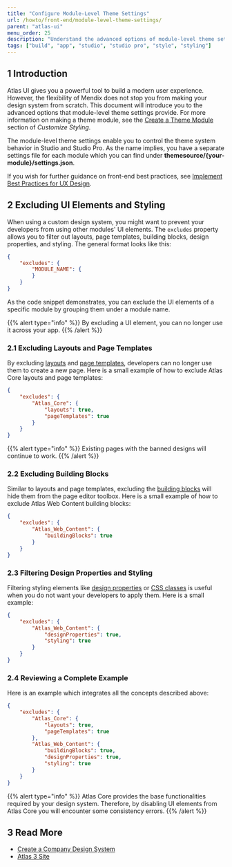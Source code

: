 ```yaml
---
title: "Configure Module-Level Theme Settings"
url: /howto/front-end/module-level-theme-settings/
parent: "atlas-ui"
menu_order: 25
description: "Understand the advanced options of module-level theme settings."
tags: ["build", "app", "studio", "studio pro", "style", "styling"]
---
```


## 1 Introduction

Atlas UI gives you a powerful tool to build a modern user experience. However, the flexibility of Mendix does not stop you from making your design system from scratch. This document will introduce you to the advanced options that module-level theme settings provide. For more information on making a theme module, see the [Create a Theme Module](customize-styling-new#create-theme-mod) section of *Customize Styling*.

The module-level theme settings enable you to control the theme system behavior in Studio and Studio Pro. As the name implies, you have a separate settings file for each module which you can find under **themesource/{your-module}/settings.json**.

If you wish for further guidance on front-end best practices, see [Implement Best Practices for UX Design](ux-best-practices). 

## 2 Excluding UI Elements and Styling

When using a custom design system, you might want to prevent your developers from using other modules' UI elements. The `excludes` property allows you to filter out layouts, page templates, building blocks, design properties, and styling. The general format looks like this:

```json
{
    "excludes": {
        "MODULE_NAME": {
        }
    }
}
```

As the code snippet demonstrates, you can exclude the UI elements of a specific module by grouping them under a module name.

{{% alert type="info" %}}
By excluding a UI element, you can no longer use it across your app.
{{% /alert %}}

### 2.1 Excluding Layouts and Page Templates

By excluding [layouts](/refguide/layout) and [page templates](/refguide/page-templates), developers can no longer use them to create a new page. Here is a small example of how to exclude Atlas Core layouts and page templates:

```json
{
    "excludes": {
        "Atlas_Core": {
            "layouts": true,
            "pageTemplates": true
        }
    }
}
```

{{% alert type="info" %}}
Existing pages with the banned designs will continue to work.
{{% /alert %}}

### 2.2 Excluding Building Blocks

Similar to layouts and page templates, excluding the [building blocks](/refguide/building-block) will hide them from the page editor toolbox. Here is a small example of how to exclude Atlas Web Content building blocks:

```json
{
    "excludes": {
        "Atlas_Web_Content": {
            "buildingBlocks": true
        }
    }
}
```

### 2.3 Filtering Design Properties and Styling

Filtering styling elements like [design properties](/apidocs-mxsdk/apidocs/design-properties) or [CSS classes](customize-styling-new) is useful when you do not want your developers to apply them. Here is a small example:

```json
{
    "excludes": {
        "Atlas_Web_Content": {
            "designProperties": true,
            "styling": true
        }
    }
}
```

### 2.4 Reviewing a Complete Example

Here is an example which integrates all the concepts described above:

```json
{
    "excludes": {
        "Atlas_Core": {
            "layouts": true,
            "pageTemplates": true
        },
        "Atlas_Web_Content": {
            "buildingBlocks": true,
            "designProperties": true,
            "styling": true
        }
    }
}
```

{{% alert type="info" %}}
Atlas Core provides the base functionalities required by your design system. Therefore, by disabling UI elements from Atlas Core you will encounter some consistency errors.
{{% /alert %}}

## 3 Read More

* [Create a Company Design System](create-a-company-design-system)
* [Atlas 3 Site](https://atlas.mendix.com)
